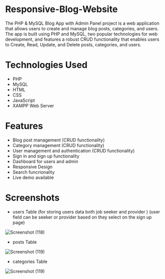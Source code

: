 # Responsive-Blog-Website

The PHP & MySQL Blog App with Admin Panel project is a web application that allows users to create and manage blog posts, categories, and users. The app is built using PHP and MySQL, two popular technologies for web development, and features a robust CRUD functionality that enables users to Create, Read, Update, and Delete posts, categories, and users.

# Technologies Used

- PHP
- MySQL
- HTML
- CSS
- JavaScript
- XAMPP Web Server

# Features

- Blog post management (CRUD functionality)
- Category management (CRUD functionality)
- User management and authentication (CRUD functionality)
- Sign in and sign up functionality
- Dashboard for users and admin
- Responsive Design
- Search funcrionality
- Live demo available

# Screenshots

- users Table (for storing users data both job seeker and provider ) (user field can be seeker or provider based on they select on the sign up page)

![Screenshot (118)](https://github.com/Underemployed/PHP-MySQL-Blog-Website-with-Admin-Panel-Backend/blob/main/user.png?raw=true)

- posts Table

![Screenshot (119)](https://github.com/Underemployed/PHP-MySQL-Blog-Website-with-Admin-Panel-Backend/blob/main/post.png?raw=true)

- categories Table

![Screenshot (119)](https://github.com/Underemployed/PHP-MySQL-Blog-Website-with-Admin-Panel-Backend/blob/main/categ.png?raw=true)

